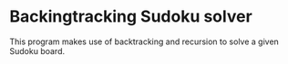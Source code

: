 # Backingtracking Sudoku solver

This program makes use of backtracking and recursion to solve a given Sudoku board.